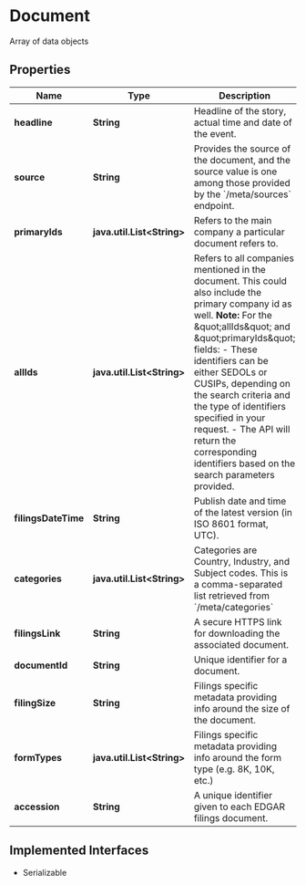 

# Document

Array of data objects

## Properties

Name | Type | Description | Notes
------------ | ------------- | ------------- | -------------
**headline** | **String** | Headline of the story, actual time and date of the event. |  [optional]
**source** | **String** | Provides the source of the document, and the source value is one among those provided by the &#x60;/meta/sources&#x60; endpoint. |  [optional]
**primaryIds** | **java.util.List&lt;String&gt;** | Refers to the main company a particular document refers to. |  [optional]
**allIds** | **java.util.List&lt;String&gt;** | Refers to all companies mentioned in the document. This could also include the primary company id as well.   **Note:** For the \&quot;allIds\&quot; and \&quot;primaryIds\&quot; fields:   - These identifiers can be either SEDOLs or CUSIPs, depending on the search criteria and the type of identifiers specified in your request.   - The API will return the corresponding identifiers based on the search parameters provided. |  [optional]
**filingsDateTime** | **String** | Publish date and time of the latest version (in ISO 8601 format, UTC). |  [optional]
**categories** | **java.util.List&lt;String&gt;** | Categories are Country, Industry, and Subject codes. This is a comma-separated list retrieved from &#x60;/meta/categories&#x60; |  [optional]
**filingsLink** | **String** | A secure HTTPS link for downloading the associated document. |  [optional]
**documentId** | **String** | Unique identifier for a document. |  [optional]
**filingSize** | **String** | Filings specific metadata providing info around the size of the document. |  [optional]
**formTypes** | **java.util.List&lt;String&gt;** | Filings specific metadata providing info around the form type (e.g. 8K, 10K, etc.) |  [optional]
**accession** | **String** | A unique identifier given to each EDGAR filings document. |  [optional]


## Implemented Interfaces

* Serializable


